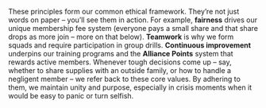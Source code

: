 These principles form our common ethical framework. They’re not just words on paper – you’ll see them in action. For example, **fairness** drives our unique membership fee system (everyone pays a small share and that share drops as more join – more on that below). **Teamwork** is why we form squads and require participation in group drills. **Continuous improvement** underpins our training programs and the **Alliance Points** system that rewards active members. Whenever tough decisions come up – say, whether to share supplies with an outside family, or how to handle a negligent member – we refer back to these core values. By adhering to them, we maintain unity and purpose, especially in crisis moments when it would be easy to panic or turn selfish.